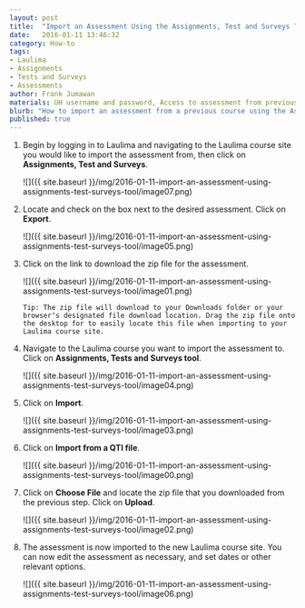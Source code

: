 ```yaml
---
layout: post
title:  "Import an Assessment Using the Assignments, Test and Surveys Tool"
date:   2016-01-11 13:46:32
category: How-to
tags:
- Laulima
- Assignments
- Tests and Surveys
- Assessments
author: Frank Jumawan
materials: UH username and password, Access to assessment from previous course
blurb: "How to import an assessment from a previous course using the Assignments, Test and Surveys tool."
published: true
---
```


1. Begin by logging in to Laulima and navigating to the Laulima course site you would like to import the assessment from, then click on **Assignments, Test and Surveys**.

    ![]({{ site.baseurl }}/img/2016-01-11-import-an-assessment-using-assignments-test-surveys-tool/image07.png)

2. Locate and check on the box next to the desired assessment. Click on **Export**.

    ![]({{ site.baseurl }}/img/2016-01-11-import-an-assessment-using-assignments-test-surveys-tool/image05.png)

3. Click on the link to download the zip file for the assessment.

    ![]({{ site.baseurl }}/img/2016-01-11-import-an-assessment-using-assignments-test-surveys-tool/image01.png)

    `Tip: The zip file will download to your Downloads folder or your browserʻs designated file download location. Drag the zip file onto the desktop for to easily locate this file when importing to your Laulima course site.`


4. Navigate to the Laulima course you want to import the assessment to. Click on **Assignments, Tests and Surveys tool**.

    ![]({{ site.baseurl }}/img/2016-01-11-import-an-assessment-using-assignments-test-surveys-tool/image04.png)

5. Click on **Import**.

    ![]({{ site.baseurl }}/img/2016-01-11-import-an-assessment-using-assignments-test-surveys-tool/image03.png)

6. Click on **Import from a QTI file**.

    ![]({{ site.baseurl }}/img/2016-01-11-import-an-assessment-using-assignments-test-surveys-tool/image00.png)

7. Click on **Choose File** and locate the zip file that you downloaded from the previous step. Click on **Upload**.

    ![]({{ site.baseurl }}/img/2016-01-11-import-an-assessment-using-assignments-test-surveys-tool/image02.png)

8. The assessment is now imported to the new Laulima course site. You can now edit the assessment as necessary, and set dates or other relevant options.

    ![]({{ site.baseurl }}/img/2016-01-11-import-an-assessment-using-assignments-test-surveys-tool/image06.png)
